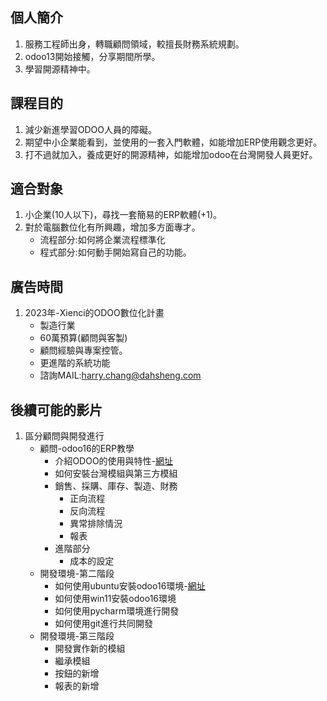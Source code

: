 ## 個人簡介
1. 服務工程師出身，轉職顧問領域，較擅長財務系統規劃。
2. odoo13開始接觸，分享期間所學。
3. 學習開源精神中。

## 課程目的
1. 減少新進學習ODOO人員的障礙。
2. 期望中小企業能看到，並使用的一套入門軟體，如能增加ERP使用觀念更好。
3. 打不過就加入，養成更好的開源精神，如能增加odoo在台灣開發人員更好。

## 適合對象
1. 小企業(10人以下)，尋找一套簡易的ERP軟體(+1)。
2. 對於電腦數位化有所興趣，增加多方面專才。
   + 流程部分:如何將企業流程標準化
   + 程式部分:如何動手開始寫自己的功能。

## 廣告時間
1. 2023年-Xienci的ODOO數位化計畫
   + 製造行業
   + 60萬預算(顧問與客製)
   + 顧問經驗與專案控管。
   + 更進階的系統功能
   + 諮詢MAIL:harry.chang@dahsheng.com

## 後續可能的影片
1. 區分顧問與開發進行
   + 顧問-odoo16的ERP教學
     + 介紹ODOO的使用與特性-[網址](https://github.com/ksharry/odoo-repository/blob/main/100.ODOO%E4%BB%8B%E7%B4%B9.md)
     + 如何安裝台灣模組與第三方模組
     + 銷售、採購、庫存、製造、財務
       + 正向流程
       + 反向流程
       + 異常排除情況
       + 報表
     + 進階部分
       + 成本的設定
   + 開發環境-第二階段
     + 如何使用ubuntu安裝odoo16環境-[網址](https://github.com/ksharry/odoo-repository/blob/main/200.%20odoo16%E5%AE%89%E8%A3%9D(ubuntu%2020.04).md)
     + 如何使用win11安裝odoo16環境
     + 如何使用pycharm環境進行開發
     + 如何使用git進行共同開發
   + 開發環境-第三階段
     + 開發實作新的模組
     + 繼承模組
     + 按鈕的新增
     + 報表的新增
